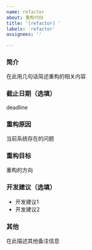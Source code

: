 ```yaml
---
name: refactor
about: 重构代码
title: '[refactor] '
labels: 'refactor'
assignees: ''

---
```


### 简介

在此用几句话简述重构的相关内容

### 截止日期（选填）

deadline

### 重构原因

当前系统存在的问题

### 重构目标

重构的方向

### 开发建议（选填）

- 开发建议1
- 开发建议2

### 其他

在此描述其他备注信息
